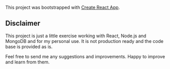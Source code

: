 This project was bootstrapped with [Create React App](https://github.com/facebook/create-react-app).

## Disclaimer

This project is just a little exercise working with React, Node.js and MongoDB and for my personal use.
It is not production ready and the code base is provided as is.

Feel free to send me any suggestions and improvements. Happy to improve and learn from them.
